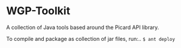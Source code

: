 # WGP-Toolkit
A collection of Java tools based around the Picard API library.

To compile and package as collection of jar files, run:..
`$ ant deploy`
